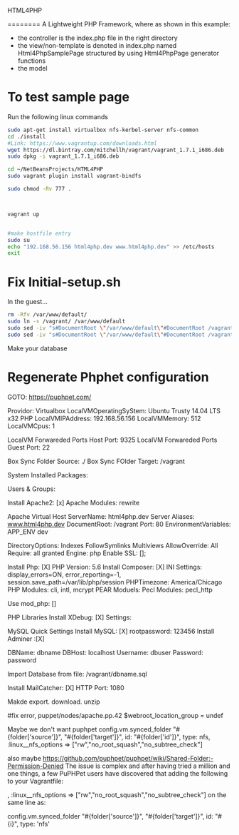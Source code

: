 HTML4PHP



========
A Lightweight PHP Framework, where as shown in this example:
 - the controller is the index.php file in the right directory
 - the view/non-template is denoted in index.php named Html4PhpSamplePage structured by using Html4PhpPage generator functions
 - the model



To test sample page
======================
Run the following linux commands
```sh
sudo apt-get install virtualbox nfs-kerbel-server nfs-common
cd ./install
#Link: https://www.vagrantup.com/downloads.html
wget https://dl.bintray.com/mitchellh/vagrant/vagrant_1.7.1_i686.deb
sudo dpkg -i vagrant_1.7.1_i686.deb

cd ~/NetBeansProjects/HTML4PHP
sudo vagrant plugin install vagrant-bindfs

sudo chmod -Rv 777 .



vagrant up


#make hostfile entry
sudo su 
echo "192.168.56.156 html4php.dev www.html4php.dev" >> /etc/hosts
exit

```

Fix Initial-setup.sh
=======================
In the guest...
```sh
rm -Rfv /var/www/default/
sudo ln -s /vagrant/ /var/www/default
sudo sed -iv "s#DocumentRoot \"/var/www/default\"#DocumentRoot /vagrant#g" /etc/apache2/sites-enabled/10-default_vhost_80.conf
sudo sed -iv "s#DocumentRoot \"/var/www/default\"#DocumentRoot /vagrant#g" /etc/apache2/sites-enabled/10-default_vhost_443.conf

```

Make your database




Regenerate Phphet configuration
===============================
GOTO: https://puphpet.com/


Providor: Virtualbox
LocalVMOperatingSyStem: Ubuntu Trusty 14.04 LTS x32 PHP
LocalVMIPAddress: 192.168.56.156
LocalVMMemory: 512
LocalVMCpus: 1

LocalVM Forwareded Ports Host Port: 9325
LocalVM Forwareded Ports Guest Port: 22

Box Sync Folder Source: ./
Box Sync FOlder Target: /vagrant

System Installed Packages:

Users & Groups:

Install Apache2: [x]
Apache Modules: rewrite

Apache Virtual Host
ServerName: html4php.dev
Server Aliases: www.html4php.dev
DocumentRoot: /vagrant
Port: 80
EnvironmentVariables: APP_ENV dev

DirectoryOptions: Indexes FollowSymlinks Multiviews
AllowOverride: All
Require: all granted
Engine: php
Enable SSL: [];

Install Php: [X]
PHP Version: 5.6
Install Composer: [X]
INI Settings: display_errors=ON, error_reporting=-1, session.save_path=/var/lib/php/session
PHPTimezone: America/Chicago
PHP Modules: cli, intl, mcrypt
PEAR Moduels:
Pecl Modules: pecl_http

Use mod_php: []


PHP Libraries
Install XDebug: [X]
Settings: <untouched>

MySQL Quick Settings
Install MySQL: [X]
rootpassword: 123456
Install Adminer :[X]

DBName: dbname
DBHost: localhost
Username: dbuser
Password: password

Import Database from file: /vagrant/dbname.sql

Install MailCatcher: [X]
HTTP Port: 1080


Makde export. download. unzip

#fix error, puppet/nodes/apache.pp.42
$webroot_location_group = undef

Maybe we don't want puphpet
config.vm.synced_folder "#{folder['source']}", "#{folder['target']}", id: "#{folder['id']}", type: nfs, :linux__nfs_options => ["rw","no_root_squash","no_subtree_check"]

also maybe https://github.com/puphpet/puphpet/wiki/Shared-Folder:-Permission-Denied
The issue is complex and after having tried a million and one things, a few PuPHPet users have discovered that adding the following to your Vagrantfile:

, :linux__nfs_options => ["rw","no_root_squash","no_subtree_check"]
on the same line as:

config.vm.synced_folder "#{folder['source']}", "#{folder['target']}", id: "#{i}", type: 'nfs'